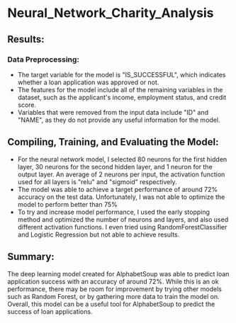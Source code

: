 # Neural_Network_Charity_Analysis

## Results:
### Data Preprocessing:

* The target variable for the model is "IS_SUCCESSFUL", which indicates whether a loan application was approved or not.
* The features for the model include all of the remaining variables in the dataset, such as the applicant's income, employment status, and credit score.
* Variables that were removed from the input data include "ID" and "NAME", as they do not provide any useful information for the model.

## Compiling, Training, and Evaluating the Model:

* For the neural network model, I selected 80 neurons for the first hidden layer, 30 neurons for the second hidden layer, and 1 neuron for the output layer. An average of 2 neurons per input, the activation function used for all layers is "relu" and "sigmoid" respectively.
* The model was able to achieve a target performance of around 72% accuracy on the test data. Unfortunately, I was not able to optimize the model to perform better than 75%
* To try and increase model performance, I used the early stopping method and optimized the number of neurons and layers, and also used different activation functions. I even tried using RandomForestClassifier and Logistic Regression but not able to achieve results.

## Summary:
The deep learning model created for AlphabetSoup was able to predict loan application success with an accuracy of around 72%. While this is an ok performance, there may be room for improvement by trying other models such as Random Forest, or by gathering more data to train the model on. Overall, this model can be a useful tool for AlphabetSoup to predict the success of loan applications.